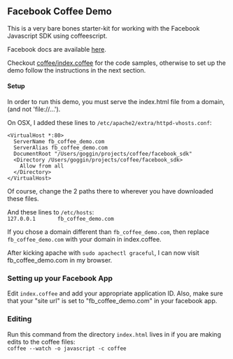 ## Facebook Coffee Demo

This is a very bare bones starter-kit for working with the Facebook Javascript SDK using coffeescript.

Facebook docs are available [here](http://developers.facebook.com/docs/reference/javascript/).

Checkout [coffee/index.coffee](coffee/index.coffee) for the code samples, otherwise to set up the demo follow the instructions in the next section.

#### Setup

In order to run this demo, you must serve the index.html file from a domain, (and not 'file://...').

On OSX, I added these lines to `/etc/apache2/extra/httpd-vhosts.conf`:  

```
<VirtualHost *:80>  
  ServerName fb_coffee_demo.com  
  ServerAlias fb_coffee_demo.com  
  DocumentRoot "/Users/goggin/projects/coffee/facebook_sdk"  
  <Directory /Users/goggin/projects/coffee/facebook_sdk>  
    Allow from all   
  </Directory>    
</VirtualHost>
```

Of course, change the 2 paths there to wherever you have downloaded these files.

And these lines to `/etc/hosts`:  
`
127.0.0.1       fb_coffee_demo.com
`

If you chose a domain different than `fb_coffee_demo.com`, then replace `fb_coffee_demo.com` with your domain in index.coffee.

After kicking apache with `sudo apachectl graceful`, I can now visit fb_coffee_demo.com in my browser.

### Setting up your Facebook App
Edit `index.coffee` and add your appropriate application ID.  Also, make sure that your "site url" is set to "fb_coffee_demo.com" in your facebook app.  

### Editing
Run this command from the directory `index.html` lives in if you are making edits to the coffee files:  
`coffee --watch -o javascript -c coffee`  


